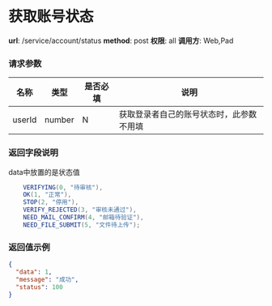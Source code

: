 获取账号状态
=======

**url**: /service/account/status
**method**: post
**权限**: all
**调用方**: Web,Pad

### 请求参数

|  名称  |  类型  | 是否必填 |                   说明                   |
|--------|--------|----------|------------------------------------------|
| userId | number | N        | 获取登录者自己的账号状态时，此参数不用填 |

### 返回字段说明


data中放置的是状态值

```java
    VERIFYING(0, "待审核"),
    OK(1, "正常"),
    STOP(2, "停用"),
    VERIFY_REJECTED(3, "审核未通过"),
    NEED_MAIL_CONFIRM(4, "邮箱待验证"),
    NEED_FILE_SUBMIT(5, "文件待上传");
```

### 返回值示例

```json
{
  "data": 1,
  "message": "成功",
  "status": 100
}
```